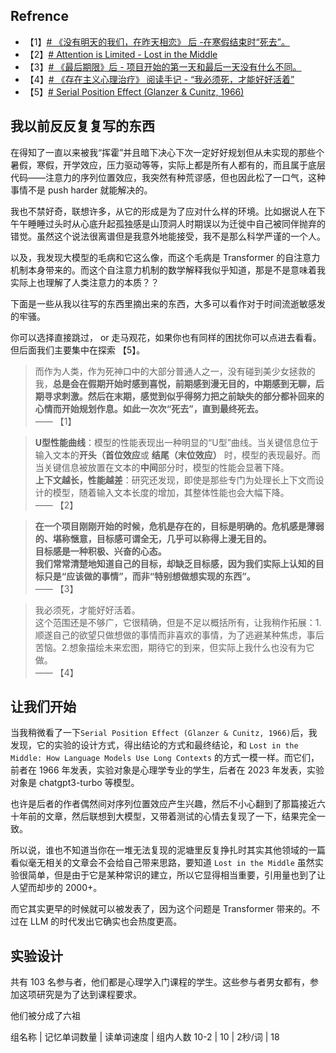 ## Refrence

- 【1】[# 《没有明天的我们，在昨天相恋》 后 -在寒假结束时“死去”。](https://xnnehang.top/notes/8)
- 【2】[# Attention is Limited - Lost in the Middle](https://xnnehang.top/posts/default/attention_is_limited)
- 【3】[# 《最后期限》后 - 项目开始的第一天和最后一天没有什么不同。](https://xnnehang.top/notes/11)
- 【4】[# 《存在主义心理治疗》 阅读手记 - “我必须死，才能好好活着”](https://xnnehang.top/notes/1)
- 【5】[# Serial Position Effect (Glanzer & Cunitz, 1966)](https://www.simplypsychology.org/primacy-recency.html)

## 我以前反反复复写的东西

在得知了一直以来被我“挥霍”并且暗下决心下次一定好好规划但从未实现的那些个暑假，寒假，开学效应，压力驱动等等，实际上都是所有人都有的，而且属于底层代码——注意力的序列位置效应，我突然有种荒谬感，但也因此松了一口气，这种事情不是 push harder 就能解决的。

我也不禁好奇，联想许多，从它的形成是为了应对什么样的环境。比如据说人在下午午睡睡过头时从心底升起孤独感是山顶洞人时期误以为迁徙中自己被同伴抛弃的错觉。虽然这个说法很离谱但是我意外地能接受，我不是那么科学严谨的一个人。

以及，我发现大模型的毛病和它这么像，而这个毛病是 Transformer 的自注意力机制本身带来的。而这个自注意力机制的数学解释我似乎知道，那是不是意味着我实际上也理解了人类注意力的本质？？

下面是一些从我以往写的东西里摘出来的东西，大多可以看作对于时间流逝敏感发的牢骚。

你可以选择直接跳过， or 走马观花，如果你也有同样的困扰你可以点进去看看。但后面我们主要集中在探索 【5】。



> 而作为人类，作为死神口中的大部分普通人之一，没有碰到美少女拯救的我，**总是会在假期开始时感到喜悦，前期感到漫无目的，中期感到无聊，后期寻求刺激。然后在末期，感觉到似乎得努力把之前缺失的部分都补回来的心情而开始规划作息。如此一次次“死去”，直到最终死去。**<br>
> —— 【1】

> **U型性能曲线**：模型的性能表现出一种明显的“U型”曲线。当关键信息位于输入文本的**开头（首位效应**或 **结尾（末位效应）** 时，模型的表现最好。而当关键信息被放置在文本的**中间**部分时，模型的性能会显著下降。<br>
> **上下文越长，性能越差**：研究还发现，即使是那些专门为处理长上下文而设计的模型，随着输入文本长度的增加，其整体性能也会大幅下降。<br>
> —— 【2】


>**在一个项目刚刚开始的时候，危机是存在的，目标是明确的。危机感是薄弱的、堪称惬意，目标感可谓全无，几乎可以称得上漫无目的。**<br>
>**目标感是一种积极、兴奋的心态。**<br>
>**我们常常清楚地知道自己的目标，却缺乏目标感，因为我们实际上认知的目标只是“应该做的事情”，而非“特别想做想实现的东西”。**<br>
>—— 【3】


>我必须死，才能好好活着。<br>
>这个范围还是不够广，它很精确，但是不足以概括所有，让我稍作拓展：1.顺遂自己的欲望只做想做的事情而非喜欢的事情，为了逃避某种焦虑，事后苦恼。2.想象描绘未来宏图，期待它的到来，但实际上我什么也没有为它做。<br>
>—— 【4】


## 让我们开始

当我稍微看了一下`Serial Position Effect (Glanzer & Cunitz, 1966)`后，我发现，它的实验的设计方式，得出结论的方式和最终结论，和 `Lost in the Middle: How Language Models Use Long Contexts` 的方式一模一样。而它们，前者在 1966 年发表，实验对象是心理学专业的学生，后者在 2023 年发表，实验对象是 chatgpt3-turbo 等模型。

也许是后者的作者偶然间对序列位置效应产生兴趣，然后不小心翻到了那篇接近六十年前的文章，然后联想到大模型，又带着测试的心情去复现了一下，结果完全一致。

所以说，谁也不知道当你在一堆无法复现的泥塘里反复挣扎时其实其他领域的一篇看似毫无相关的文章会不会给自己带来思路，要知道 `Lost in the Middle` 虽然实验很简单，但是由于它是某种常识的建立，所以它显得相当重要，引用量也到了让人望而却步的 2000+。

而它其实更早的时候就可以被发表了，因为这个问题是 Transformer 带来的。不过在 LLM 的时代发出它确实也会热度更高。

## 实验设计

共有 103 名参与者，他们都是心理学入门课程的学生。这些参与者男女都有，参加这项研究是为了达到课程要求。

他们被分成了六祖

组名称 | 记忆单词数量 | 读单词速度 | 组内人数 
10-2 | 10 | 2秒/词 | 18